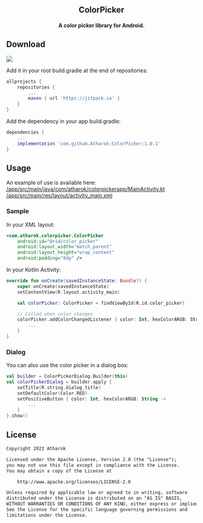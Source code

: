## <div align="center">ColorPicker</div>
#### <div align="center">A color picker library for Android.</div>

## Download

[![](https://jitpack.io/v/Atharok/ColorPicker.svg)](https://jitpack.io/#Atharok/ColorPicker)

Add it in your root build.gradle at the end of repositories:

```groovy
allprojects {
	repositories {
		...
		maven { url 'https://jitpack.io' }
	}
}
```

Add the dependency in your app build.gradle:

```groovy
dependencies {
	...
	implementation 'com.github.Atharok:ColorPicker:1.0.1'
}
```

## Usage

An example of use is available here:
[/app/src/main/java/com/atharok/colorpickerapp/MainActivity.kt](https://github.com/Atharok/ColorPicker/blob/main/app/src/main/java/com/atharok/colorpickerapp/MainActivity.kt)<br/>
[/app/src/main/res/layout/activity_main.xml](https://github.com/Atharok/ColorPicker/blob/main/app/src/main/res/layout/activity_main.xml)

### Sample

In your XML layout:

```xml
<com.atharok.colorpicker.ColorPicker
	android:id="@+id/color_picker"
	android:layout_width="match_parent"
	android:layout_height="wrap_content"
	android:padding="8dp" />
```

In your Kotlin Activity:

```kotlin
override fun onCreate(savedInstanceState: Bundle?) {
	super.onCreate(savedInstanceState)
	setContentView(R.layout.activity_main)

	val colorPicker: ColorPicker = findViewById(R.id.color_picker)

	// Called when color changes
	colorPicker.addColorChangedListener { color: Int, hexColorARGB: String ->
		...
	}
}
```

### Dialog

You can also use the color picker in a dialog box:

```kotlin
val builder = ColorPickerDialog.Builder(this)
val colorPickerDialog = builder.apply {
	setTitle(R.string.dialog_title)
	setDefaultColor(Color.RED)
	setPositiveButton { color: Int, hexColorARGB: String ->
		...
	}
}.show()
```

## License

```txt
Copyright 2023 Atharok

Licensed under the Apache License, Version 2.0 (the "License");
you may not use this file except in compliance with the License.
You may obtain a copy of the License at

	http://www.apache.org/licenses/LICENSE-2.0

Unless required by applicable law or agreed to in writing, software
distributed under the License is distributed on an "AS IS" BASIS,
WITHOUT WARRANTIES OR CONDITIONS OF ANY KIND, either express or implied.
See the License for the specific language governing permissions and
limitations under the License.
```

